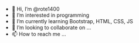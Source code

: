 - 👋 Hi, I’m @rote1400
- 👀 I’m interested in programming
- 🌱 I’m currently learning Bootstrap, HTML, CSS, JS
- 💞️ I’m looking to collaborate on ...
- 📫 How to reach me ...

<!---
rote1400/rote1400 is a ✨ special ✨ repository because its `README.md` (this file) appears on your GitHub profile.
You can click the Preview link to take a look at your changes.
--->
